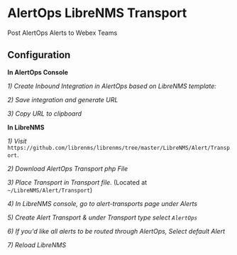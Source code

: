 AlertOps LibreNMS Transport
================


Post AlertOps Alerts to Webex Teams


Configuration
------------
**In AlertOps Console**

*1) Create Inbound Integration in AlertOps based on LibreNMS template:*

*2) Save integration and generate URL*

*3) Copy URL to clipboard*


**In LibreNMS**

*1) Visit* `https://github.com/librenms/librenms/tree/master/LibreNMS/Alert/Transport`.

*2) Download AlertOps Transport php File*  

*3) Place Transport in Transport file.* (Located at `~/LibreNMS/Alert/Transport`) 

*4) In LibreNMS console, go to alert-transports page under Alerts*  

*5) Create Alert Transport & under Transport type select `AlertOps`*  

*6) If you'd like all alerts to be routed through AlertOps, Select default Alert*

*7) Reload LibreNMS*
